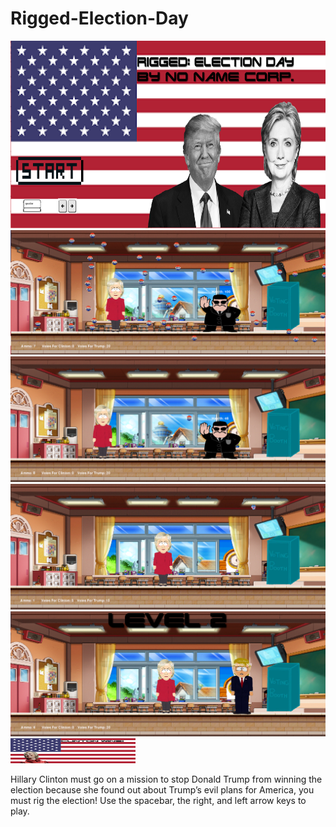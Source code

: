 # Rigged-Election-Day
<img src="https://github.com/EldonWu/Rigged-Election-Day/blob/master/CaptureT.PNG" width="1000" height="300">
<img src="https://github.com/EldonWu/Rigged-Election-Day/blob/master/Capture2.PNG">
<img src="https://github.com/EldonWu/Rigged-Election-Day/blob/master/Capture4.PNG">
<img src="https://github.com/EldonWu/Rigged-Election-Day/blob/master/Capture3.PNG">
<img src="https://github.com/EldonWu/Rigged-Election-Day/blob/master/Capture1.PNG">
<img src="https://github.com/EldonWu/Rigged-Election-Day/blob/master/CaptureEnd.PNG" width="200" height="40">
<p>Hillary Clinton must go on a mission to stop Donald Trump from winning the election because she found out about Trump’s evil plans for America, you must rig the election! Use the spacebar, the right, and left arrow keys to play.</p>
